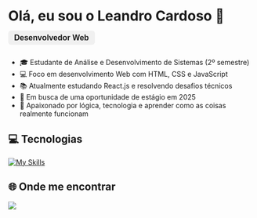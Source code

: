 # Olá, eu sou o Leandro Cardoso 👋

<div align="left">
  <span style="background-color:#f0f0f0; padding:6px 12px; border-radius:6px; font-weight:bold; font-family:Arial; font-size:16px;">
    Desenvolvedor Web
  </span>
</div>

<br>

- 🎓 Estudante de Análise e Desenvolvimento de Sistemas (2º semestre)  
- 💻 Foco em desenvolvimento Web com HTML, CSS e JavaScript  
- 📚 Atualmente estudando React.js e resolvendo desafios técnicos  
- 🚀 Em busca de uma oportunidade de estágio em 2025  
- 🧠 Apaixonado por lógica, tecnologia e aprender como as coisas realmente funcionam

## 💻 Tecnologias

[![My Skills](https://skillicons.dev/icons?i=js,html,css,git,github,vscode&perline=10)](https://skillicons.dev)

## 🌐 Onde me encontrar

<p>
  <a href="https://www.linkedin.com/in/leandrocardoso21/">
    <img src="https://img.shields.io/badge/LinkedIn-0077B5?logo=linkedin&logoColor=white&style=for-the-badge" />
  </a>
  <a href="https://github.com/leandrocardozo?tab=repositories">
